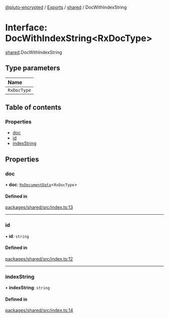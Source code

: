 [@pluto-encrypted](../README.md) / [Exports](../modules.md) / [shared](../modules/shared.md) / DocWithIndexString

# Interface: DocWithIndexString\<RxDocType\>

[shared](../modules/shared.md).DocWithIndexString

## Type parameters

| Name |
| :------ |
| `RxDocType` |

## Table of contents

### Properties

- [doc](shared.DocWithIndexString.md#doc)
- [id](shared.DocWithIndexString.md#id)
- [indexString](shared.DocWithIndexString.md#indexstring)

## Properties

### doc

• **doc**: [`RxDocumentData`](../modules/shared.md#rxdocumentdata)\<`RxDocType`\>

#### Defined in

[packages/shared/src/index.ts:13](https://github.com/atala-community-projects/pluto-encrypted/blob/b57641f/packages/shared/src/index.ts#L13)

___

### id

• **id**: `string`

#### Defined in

[packages/shared/src/index.ts:12](https://github.com/atala-community-projects/pluto-encrypted/blob/b57641f/packages/shared/src/index.ts#L12)

___

### indexString

• **indexString**: `string`

#### Defined in

[packages/shared/src/index.ts:14](https://github.com/atala-community-projects/pluto-encrypted/blob/b57641f/packages/shared/src/index.ts#L14)
